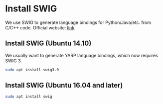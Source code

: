 # Install SWIG

We use SWIG to generate language bindings for Python/Java/etc. from C/C++ code. Official website: [link](http://www.swig.org/).

## Install SWIG (Ubuntu 14.10)

We usually want to generate YARP language bindings, which now requires SWIG 3.

```bash
sudo apt install swig3.0
```

## Install SWIG (Ubuntu 16.04 and later)

```bash
sudo apt install swig
```
